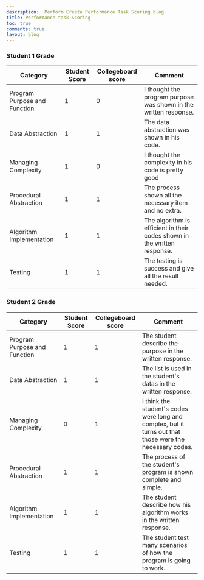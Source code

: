 ```yaml
---
description:  Perform Create Performance Task Scoring blog
title: Performance task Scoring
toc: true
comments: true
layout: blog
---
```


### Student 1 Grade

| Category                     | Student Score | Collegeboard score | Comment                                                                  |
|------------------------------|---------------|--------------------|--------------------------------------------------------------------------|
| Program Purpose and Function | 1             | 0                  | I thought the program purpose was shown in the written response.         |
| Data Abstraction             | 1             | 1                  | The data abstraction was shown in his code.                              |
| Managing Complexity          | 1             | 0                  | I thought the complexity in his code is pretty good                       |
| Procedural Abstraction       | 1             | 1                  | The process shown all the necessary item and no extra.                   |
| Algorithm Implementation     | 1             | 1                  | The algorithm is efficient in their codes shown in the written response. |
| Testing                      | 1             | 1                  | The testing is success and give all the result needed.                   |

### Student 2 Grade
| Category                     | Student Score | Collegeboard score | Comment                                                                                                  |
|------------------------------|---------------|--------------------|----------------------------------------------------------------------------------------------------------|
| Program Purpose and Function | 1             | 1                  | The student describe the purpose in the written response.                                                |
| Data Abstraction             | 1             | 1                  | The list is used in the student's datas in the written response.                                         |
| Managing Complexity          | 0             | 1                  | I think the student's codes were long and complex, but it turns out that those were the necessary codes. |
| Procedural Abstraction       | 1             | 1                  | The process of the student's program is shown complete and simple.                                       |
| Algorithm Implementation     | 1             | 1                  | The student describe how his algorithm works in the written response.                                    |
| Testing                      | 1             | 1                  | The student test many scenarios of how the program is going to work.                                     |